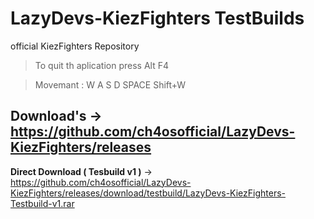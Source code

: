 # LazyDevs-KiezFighters TestBuilds
official KiezFighters Repository

> To quit th aplication press Alt F4

> Movemant : W A S D SPACE Shift+W

## Download's -> https://github.com/ch4osofficial/LazyDevs-KiezFighters/releases

**Direct Download ( Tesbuild v1 )** -> https://github.com/ch4osofficial/LazyDevs-KiezFighters/releases/download/testbuild/LazyDevs-KiezFighters-Testbuild-v1.rar

